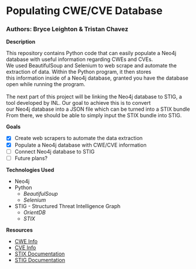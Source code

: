 # Populating CWE/CVE Database
### Authors: Bryce Leighton & Tristan Chavez

**Description**

This repository contains Python code that can easily populate a Neo4j database with useful information regarding CWEs and CVEs. <br />We used BeautifulSoup and Selenium to web scrape and automate the extraction of data. Within the Python program, it then stores <br />this information inside of a Neo4j database, granted you have the database open while running the program.
<br />\
The next part of this project will be linking the Neo4j database to STIG, a tool developed by INL. Our goal to achieve this is to convert <br />our Neo4j database into a JSON file which can be turned into a STIX bundle From there, we should be able to simply input the STIX bundle into STIG.

**Goals**
- [x] Create web scrapers to automate the data extraction
- [x] Populate a Neo4j database with CWE/CVE information
- [ ] Connect Neo4j database to STIG
- [ ] Future plans? 

**Technologies Used**
- Neo4j
- Python
  - *BeautifulSoup*
  - *Selenium*
- STIG - Structured Threat Intelligence Graph
  - *OrientDB*
  - *STIX*

**Resources**
- [CWE Info](https://cwe.mitre.org/)
- [CVE Info](https://cve.mitre.org/cve/)
- [STIX Documentation](https://oasis-open.github.io/cti-documentation/)
- [STIG Documentation](https://github.com/idaholab/STIG)


